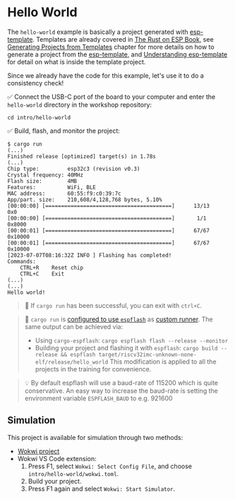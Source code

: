# Hello World

The `hello-world` example is basically a project generated with [esp-template]. Templates are already covered in [The Rust on ESP Book], see [Generating Projects from Templates] chapter for more details on how to generate a project from the [esp-template], and [Understanding esp-template] for detail on what is inside the template project.

Since we already have the code for this example, let's use it to do a consistency check!

✅ Connect the USB-C port of the board to your computer and enter the `hello-world` directory in the workshop repository:

```console
cd intro/hello-world
```

✅ Build, flash, and monitor the project:

```console
$ cargo run
(...)
Finished release [optimized] target(s) in 1.78s
(...)
Chip type:         esp32c3 (revision v0.3)
Crystal frequency: 40MHz
Flash size:        4MB
Features:          WiFi, BLE
MAC address:       60:55:f9:c0:39:7c
App/part. size:    210,608/4,128,768 bytes, 5.10%
[00:00:00] [========================================]      13/13      0x0
[00:00:00] [========================================]       1/1       0x8000
[00:00:01] [========================================]      67/67      0x10000
[00:00:01] [========================================]      67/67      0x10000
[2023-07-07T08:16:32Z INFO ] Flashing has completed!
Commands:
    CTRL+R    Reset chip
    CTRL+C    Exit
(...)
(...)
Hello world!
```

>🔎 If `cargo run` has been successful, you can exit with `ctrl+C`.

> 🔎 `cargo run` is [configured to use `espflash`](https://github.com/esp-rs/no_std-training/blob/main/intro/hello-world/.cargo/config.toml#L2) as [custom runner](https://doc.rust-lang.org/cargo/reference/config.html#target). The same output can be achieved via:
> - Using `cargo-espflash`: `cargo espflash flash --release --monitor`
> - Building your project and flashing it with `espflash`: `cargo build --release && espflash target/riscv32imc-unknown-none-elf/release/hello_world`
> This modification is applied to all the projects in the training for convenience.

> 💡 By default espflash will use a baud-rate of 115200 which is quite conservative. An easy way to increase the baud-rate is setting the environment variable `ESPFLASH_BAUD` to e.g. 921600

[esp-template]: https://github.com/esp-rs/esp-template
[The Rust on ESP Book]: https://esp-rs.github.io/book/
[Generating Projects from Templates]: https://esp-rs.github.io/book/writing-your-own-application/generate-project/index.html
[Understanding esp-template]: https://esp-rs.github.io/book/writing-your-own-application/generate-project/esp-template.html

## Simulation

This project is available for simulation through two methods:
- [Wokwi project](https://wokwi.com/projects/382725628217620481?build-cache=disable)
- Wokwi VS Code extension:
  1. Press F1, select `Wokwi: Select Config File`, and choose `intro/hello-world/wokwi.toml`.
  2. Build your project.
  3. Press F1 again and select `Wokwi: Start Simulator`.

